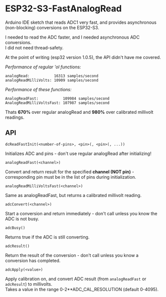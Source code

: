 ESP32-S3-FastAnalogRead
=======================

Arduino IDE sketch that reads ADC1 very fast, and provides asynchronous (non-blocking) conversions on the ESP32-S3.

I needed to read the ADC faster, and I needed asynchronous ADC conversions.  
I did not need thread-safety.

At the point of writing (esp32 version 1.0.5), the API didn't have me covered.

*Performance of regular 'ol functions:*

    analogRead:           16313 samples/second
    analogReadMilliVolts: 10909 samples/second
	
*Performance of these functions:*

    AnalogReadFast:           109984 samples/second
    AnalogReadMilliVoltsFast: 107987 samples/second
	
Thats **670%** over regular analogRead and **980%** over calibrated millivolt readings.

API
---

`dcReadFastInit(<number-of-pins>, <pin>(, <pin>(, ...))`

Initializes ADC and pins - don't use regular analogRead after initializing!

`analogReadFast(<channel>)`

Convert and return result for the specified **channel (NOT pin)** - corresponding pin must be in the list of pins during initialization.

`analogReadMilliVoltsFast(<channel>)`

Same as analogReadFast, but returns a calibrated millivolt reading.

`adcConvert(<channel>)`

Start a conversion and return immediately - don't call unless you know the ADC is not busy.

`adcBusy()`

Returns true if the ADC is still converting.

`adcResult()`

Return the result of the conversion - don't call unless you know a conversion has completed.

`adcApply(<value>)`

Apply calibration on, and convert ADC result (from `analogReadFast` or `adcResult`) to millivolts.  
Takes a value in the range 0-2**ADC_CAL_RESOLUTION (default 0-4095).
 
